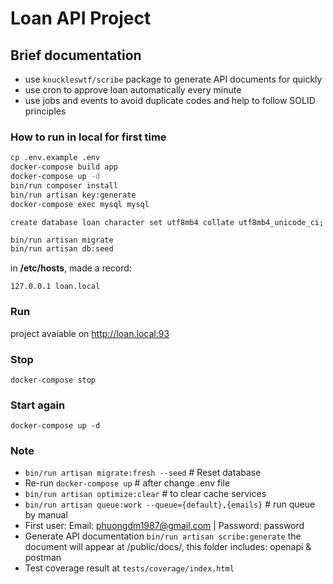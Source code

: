# Loan API Project

## Brief documentation
- use `knuckleswtf/scribe` package to generate API documents for quickly
- use cron to approve loan automatically every minute
- use jobs and events to avoid duplicate codes and help to follow SOLID principles

### How to run in local for first time
```bash
cp .env.example .env
docker-compose build app
docker-compose up -d
bin/run composer install
bin/run artisan key:generate
docker-compose exec mysql mysql
```

```mysql
create database loan character set utf8mb4 collate utf8mb4_unicode_ci;
```

```bash
bin/run artisan migrate
bin/run artisan db:seed
```

in **/etc/hosts**, made a record:

```127.0.0.1 loan.local```
### Run

project avaiable on http://loan.local:93


### Stop

```docker-compose stop```

### Start again

```docker-compose up -d```

### Note
- ```bin/run artisan migrate:fresh --seed``` # Reset database
- Re-run ```docker-compose up``` # after change .env file
- ```bin/run artisan optimize:clear``` # to clear cache services
- ```bin/run artisan queue:work --queue={default},{emails}``` # run queue by manual
- First user: Email: phuongdm1987@gmail.com | Password: password
- Generate API documentation ```bin/run artisan scribe:generate``` the document will appear at /public/docs/, this folder includes: openapi & postman
- Test coverage result at ```tests/coverage/index.html```
